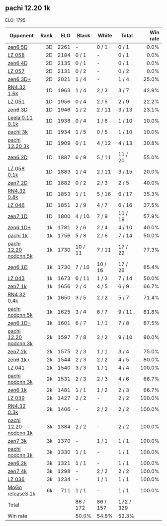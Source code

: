 ## pachi 12.20 1k ##

ELO: 1795

Opponent | Rank | ELO | Black | White | Total | Win rate
---------|-----:|----:|-------|-------|-------|-------:
[zen6 5D](zen6%205D.md) | 3D | 2261 | - | 0 / 1 | 0 / 1 | 0.0%
[LZ 058](LZ%20058.md) | 2D | 2184 | 0 / 1 | - | 0 / 1 | 0.0%
[zen6 4D](zen6%204D.md) | 2D | 2135 | 0 / 1 | - | 0 / 1 | 0.0%
[LZ 057](LZ%20057.md) | 2D | 2131 | 0 / 2 | - | 0 / 2 | 0.0%
[zen6 3D+](zen6%203D+.md) | 2D | 2021 | 1 / 4 | - | 1 / 4 | 25.0%
[RN4.32 1.6k](RN4.32%201.6k.md) | 1D | 1963 | 1 / 4 | 2 / 3 | 3 / 7 | 42.9%
[LZ 051](LZ%20051.md) | 1D | 1956 | 0 / 4 | 2 / 5 | 2 / 9 | 22.2%
[zen6 3D](zen6%203D.md) | 1D | 1946 | 1 / 2 | 2 / 11 | 3 / 13 | 23.1%
[Leela 0.11 0.1k](Leela%200.11%200.1k.md) | 1D | 1938 | 0 / 4 | 1 / 6 | 1 / 10 | 10.0%
[pachi 3k](pachi%203k.md) | 1D | 1934 | 1 / 5 | 0 / 5 | 1 / 10 | 10.0%
[pachi 12.20 3k](pachi%2012.20%203k.md) | 1D | 1909 | 0 / 1 | 4 / 12 | 4 / 13 | 30.8%
[zen6 2D](zen6%202D.md) | 1D | 1887 | 6 / 9 | 5 / 11 | 11 / 20 | 55.0%
[LZ 058 0.1k](LZ%20058%200.1k.md) | 1D | 1883 | 1 / 4 | 2 / 11 | 3 / 15 | 20.0%
[zen7 2D](zen7%202D.md) | 1D | 1882 | 0 / 2 | 2 / 3 | 2 / 5 | 40.0%
[RN4.32 0.8k](RN4.32%200.8k.md) | 1D | 1853 | 1 / 1 | 5 / 16 | 6 / 17 | 35.3%
[LZ 046](LZ%20046.md) | 1D | 1851 | 2 / 9 | 4 / 7 | 6 / 16 | 37.5%
[zen7 1D](zen7%201D.md) | 1D | 1800 | 4 / 10 | 7 / 9 | 11 / 19 | 57.9%
[zen6 1D+](zen6%201D+.md) | 1k | 1781 | 2 / 6 | 2 / 4 | 4 / 10 | 40.0%
[pachi 1k](pachi%201k.md) | 1k | 1756 | 5 / 8 | 2 / 6 | 7 / 14 | 50.0%
[pachi 12.20 nodcnn 5k](pachi%2012.20%20nodcnn%205k.md) | 1k | 1730 | 10 / 11 | 7 / 11 | 17 / 22 | 77.3%
[zen6 1D](zen6%201D.md) | 1k | 1730 | 7 / 10 | 10 / 16 | 17 / 26 | 65.4%
[LZ 043](LZ%20043.md) | 1k | 1673 | 6 / 11 | 1 / 3 | 7 / 14 | 50.0%
[zen7 1k](zen7%201k.md) | 1k | 1656 | 2 / 4 | 4 / 5 | 6 / 9 | 66.7%
[RN4.32 0.4k](RN4.32%200.4k.md) | 1k | 1650 | 3 / 5 | 2 / 2 | 5 / 7 | 71.4%
[pachi nodcnn 5k](pachi%20nodcnn%205k.md) | 1k | 1625 | 3 / 4 | 6 / 7 | 9 / 11 | 81.8%
[zen6 1D-](zen6%201D-.md) | 1k | 1601 | 6 / 7 | 1 / 1 | 7 / 8 | 87.5%
[pachi 12.20 nodcnn 3k](pachi%2012.20%20nodcnn%203k.md) | 2k | 1597 | 7 / 8 | 2 / 2 | 9 / 10 | 90.0%
[zen7 2k](zen7%202k.md) | 2k | 1575 | 2 / 3 | 1 / 1 | 3 / 4 | 75.0%
[zen6 1k+](zen6%201k+.md) | 2k | 1544 | 2 / 3 | 2 / 2 | 4 / 5 | 80.0%
[LZ 041](LZ%20041.md) | 2k | 1540 | 3 / 3 | 1 / 1 | 4 / 4 | 100.0%
[pachi nodcnn 3k](pachi%20nodcnn%203k.md) | 2k | 1531 | 2 / 3 | 2 / 3 | 4 / 6 | 66.7%
[zen6 1k](zen6%201k.md) | 2k | 1481 | 1 / 1 | 1 / 2 | 2 / 3 | 66.7%
[LZ 039](LZ%20039.md) | 2k | 1427 | 2 / 2 | - | 2 / 2 | 100.0%
[RN4.32 0.3k](RN4.32%200.3k.md) | 2k | 1406 | - | 2 / 2 | 2 / 2 | 100.0%
[pachi 12.20 nodcnn 1k](pachi%2012.20%20nodcnn%201k.md) | 3k | 1384 | 2 / 2 | - | 2 / 2 | 100.0%
[zen7 3k](zen7%203k.md) | 3k | 1370 | - | 1 / 1 | 1 / 1 | 100.0%
[pachi nodcnn 1k](pachi%20nodcnn%201k.md) | 3k | 1330 | 1 / 1 | - | 1 / 1 | 100.0%
[zen6 2k](zen6%202k.md) | 3k | 1321 | 1 / 1 | - | 1 / 1 | 100.0%
[zen7 4k](zen7%204k.md) | 3k | 1298 | - | 2 / 2 | 2 / 2 | 100.0%
[LZ 036](LZ%20036.md) | 3k | 1234 | - | 1 / 1 | 1 / 1 | 100.0%
[MoGo release3 1k](MoGo%20release3%201k.md) | 6k | 711 | 1 / 1 | - | 1 / 1 | 100.0%
Total | | | 86 / 172 | 86 / 157 | 172 / 329 | 
Win rate| | | 50.0% | 54.8% | 52.3% | 
